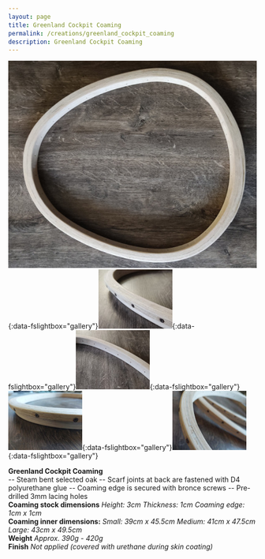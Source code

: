 ```yaml
---
layout: page
title: Greenland Cockpit Coaming
permalink: /creations/greenland_cockpit_coaming
description: Greenland Cockpit Coaming
---
```


[![greenland_coaming_01](/assets/images/creations/coaming/coaming_01_s.jpg)](/assets/images/creations/coaming/coaming_01.jpg){:data-fslightbox="gallery"}[![greenland_coaming_02](/assets/images/creations/coaming/coaming_02_s.jpg)](/assets/images/creations/coaming/coaming_02.jpg){:data-fslightbox="gallery"}[![greenland_coaming_03](/assets/images/creations/coaming/coaming_03_s.jpg)](/assets/images/creations/coaming/coaming_03.jpg){:data-fslightbox="gallery"}[![greenland_coaming_04](/assets/images/creations/coaming/coaming_05_s.jpg)](/assets/images/creations/coaming/coaming_05.jpg){:data-fslightbox="gallery"}[![greenland_coaming_05](/assets/images/creations/coaming/coaming_04_s.jpg)](/assets/images/creations/coaming/coaming_04.jpg){:data-fslightbox="gallery"}

**Greenland Cockpit Coaming**<br />
-- Steam bent selected oak
-- Scarf joints at back are fastened with D4 polyurethane glue
-- Coaming edge is secured with bronce screws
-- Pre-drilled 3mm lacing holes<br />
**Coaming stock dimensions**
_Height: 3cm_
_Thickness: 1cm_
_Coaming edge: 1cm x 1cm_<br />
**Coaming inner dimensions:**
_Small: 39cm x 45.5cm_
_Medium: 41cm x 47.5cm_
_Large: 43cm x 49.5cm_<br />
**Weight**
_Approx. 390g - 420g_<br />
**Finish**
_Not applied (covered with urethane during skin coating)_<br />


